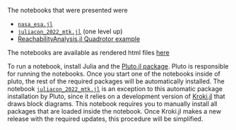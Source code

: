 The notebooks that were presented were
- [`nasa_esa.jl`](https://github.com/JuliaControl/ControlExamples.jl/blob/master/presentations/esa_nasa/nasa_esa.jl)
- [`juliacon_2022_mtk.jl`](https://github.com/JuliaControl/ControlExamples.jl/blob/master/presentations/juliacon_2022_mtk.jl) (one level up)
- [ReachabilityAnalysis.jl Quadrotor example](https://juliareach.github.io/ReachabilityAnalysis.jl/dev/generated_examples/Quadrotor/)

The notebooks are available as rendered html files [here](https://drive.google.com/drive/folders/1U5T6-KQs_bhtmzSpTh_cMMSIdy0cXei6?usp=sharing)

To run a notebook, install Julia and the [Pluto.jl package](https://github.com/fonsp/Pluto.jl). Pluto is responsible for running the notebooks. Once you start one of the notebooks inside of pluto, the rest of the required packages will be automatically installed. The notebook [`juliacon_2022_mtk.jl`](https://github.com/JuliaControl/ControlExamples.jl/blob/master/presentations/juliacon_2022_mtk.jl) is an exception to this automatic package installation by Pluto, since it relies on a development version of [Kroki.jl](https://github.com/bauglir/Kroki.jl) that draws block diagrams. This notebook requires you to manually install all packages that are loaded inside the notebook. Once Kroki.jl makes a new release with the required updates, this procedure will be simplified.